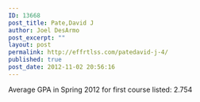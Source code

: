 ```yaml
---
ID: 13668
post_title: Pate,David J
author: Joel DesArmo
post_excerpt: ""
layout: post
permalink: http://effrtlss.com/patedavid-j-4/
published: true
post_date: 2012-11-02 20:56:16
---
```

<p>Average GPA in Spring 2012 for first course listed: 2.754</p>
